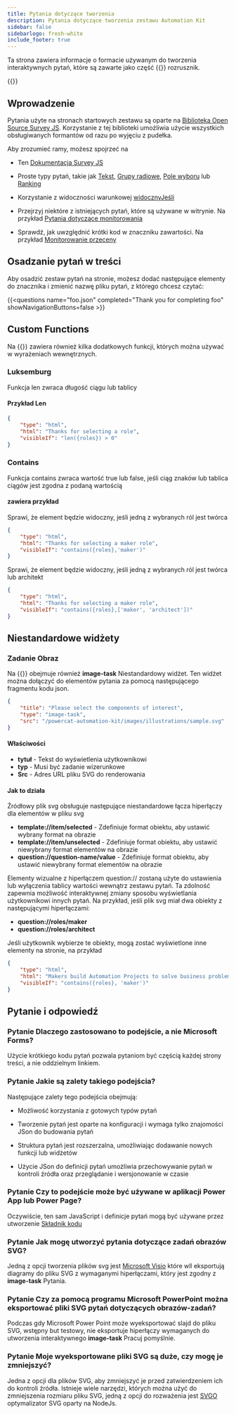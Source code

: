 ```yaml
---
title: Pytania dotyczące tworzenia
description: Pytania dotyczące tworzenia zestawu Automation Kit
sidebar: false
sidebarlogo: fresh-white
include_footer: true
---
```

Ta strona zawiera informacje o formacie używanym do tworzenia interaktywnych pytań, które są zawarte jako część {{<product-name>}} rozrusznik.

{{<toc>}}

## Wprowadzenie

Pytania użyte na stronach startowych zestawu są oparte na [Biblioteka Open Source Survey JS](https://github.com/surveyjs/survey-library). Korzystanie z tej biblioteki umożliwia użycie wszystkich obsługiwanych formantów od razu po wyjęciu z pudełka.

Aby zrozumieć ramy, możesz spojrzeć na

- Ten [Dokumentacja Survey JS](https://surveyjs.io/form-library/documentation/overview)

- Proste typy pytań, takie jak [Tekst](https://surveyjs.io/form-library/examples/questiontype-text/reactjs), [Grupy radiowe](https://surveyjs.io/form-library/examples/questiontype-radiogroup/reactjs), [Pole wyboru](https://surveyjs.io/form-library/examples/questiontype-checkbox/reactjs) lub [Ranking](https://surveyjs.io/form-library/examples/questiontype-ranking/reactjs)

- Korzystanie z widoczności warunkowej [widocznyJeśli](https://surveyjs.io/form-library/examples/condition-kids/reactjs)

- Przejrzyj niektóre z istniejących pytań, które są używane w witrynie. Na przykład [Pytania dotyczące monitorowania](https://github.com/microsoft/powercat-automation-kit/blob/gh-pages/site/content/monitoring.json)

- Sprawdź, jak uwzględnić krótki kod w znaczniku zawartości. Na przykład [Monitorowanie przeceny](https://raw.githubusercontent.com/microsoft/powercat-automation-kit/gh-pages/site/content/monitoring-compare.md)

## Osadzanie pytań w treści

Aby osadzić zestaw pytań na stronie, możesz dodać następujące elementy do znacznika i zmienić nazwę pliku pytań, z którego chcesz czytać:

{{\<questions name="foo.json" completed="Thank you for completing foo" showNavigationButtons=false \>}}

## Custom Functions

Na {{<product-name>}} zawiera również kilka dodatkowych funkcji, których można używać w wyrażeniach wewnętrznych.

### Luksemburg

Funkcja len zwraca długość ciągu lub tablicy

#### Przykład Len

```json
{
    "type": "html",
    "html": "Thanks for selecting a role",
    "visibleIf": "len({roles}) > 0"
}
```

### Contains

Funkcja contains zwraca wartość true lub false, jeśli ciąg znaków lub tablica ciągów jest zgodna z podaną wartością

#### zawiera przykład

Sprawi, że element będzie widoczny, jeśli jedną z wybranych ról jest twórca

```json
{
    "type": "html",
    "html": "Thanks for selecting a maker role",
    "visibleIf": "contains({roles},'maker')"
}
```

Sprawi, że element będzie widoczny, jeśli jedną z wybranych ról jest twórca lub architekt

```json
{
    "type": "html",
    "html": "Thanks for selecting a maker role",
    "visibleIf": "contains({roles},['maker', 'architect'])"
}
```

## Niestandardowe widżety

### Zadanie Obraz

Na {{<product-name>}} obejmuje również **image-task** Niestandardowy widżet. Ten widżet można dołączyć do elementów pytania za pomocą następującego fragmentu kodu json.

```json
{
    "title": "Please select the components of interest",
    "type": "image-task",
    "src": "/powercat-automation-kit/images/illustrations/sample.svg"
}
```

#### Właściwości

- **tytuł** - Tekst do wyświetlenia użytkownikowi
- **typ** - Musi być zadanie wizerunkowe
- **Src** - Adres URL pliku SVG do renderowania

#### Jak to działa

Źródłowy plik svg obsługuje następujące niestandardowe łącza hiperłączy dla elementów w pliku svg

- **template://item/selected** - Zdefiniuje format obiektu, aby ustawić wybrany format na obrazie
- **template://item/unselected** - Zdefiniuje format obiektu, aby ustawić niewybrany format elementów na obrazie
- **question://question-name/value** - Zdefiniuje format obiektu, aby ustawić niewybrany format elementów na obrazie

Elementy wizualne z hiperłączem question:// zostaną użyte do ustawienia lub wyłączenia tablicy wartości wewnątrz zestawu pytań. Ta zdolność zapewnia możliwość interaktywnej zmiany sposobu wyświetlania użytkownikowi innych pytań. Na przykład, jeśli plik svg miał dwa obiekty z następującymi hiperłączami:

- **question://roles/maker**
- **question://roles/architect**

Jeśli użytkownik wybierze te obiekty, mogą zostać wyświetlone inne elementy na stronie, na przykład

```json
{
    "type": "html",
    "html": "Makers build Automation Projects to solve business problems",
    "visibleIf": "contains({roles}, 'maker')"
}
```

## Pytanie i odpowiedź

### **Pytanie** Dlaczego zastosowano to podejście, a nie Microsoft Forms?

Użycie krótkiego kodu pytań pozwala pytaniom być częścią każdej strony treści, a nie oddzielnym linkiem.

### **Pytanie** Jakie są zalety takiego podejścia?

Następujące zalety tego podejścia obejmują:

- Możliwość korzystania z gotowych typów pytań

- Tworzenie pytań jest oparte na konfiguracji i wymaga tylko znajomości JSon do budowania pytań

- Struktura pytań jest rozszerzalna, umożliwiając dodawanie nowych funkcji lub widżetów

- Użycie JSon do definicji pytań umożliwia przechowywanie pytań w kontroli źródła oraz przeglądanie i wersjonowanie w czasie

### **Pytanie** Czy to podejście może być używane w aplikacji Power App lub Power Page?

Oczywiście, ten sam JavaScript i definicje pytań mogą być używane przez utworzenie [Składnik kodu](https://learn.microsoft.com/power-apps/developer/component-framework/custom-controls-overview)

### **Pytanie** Jak mogę utworzyć pytania dotyczące zadań obrazów SVG?

Jedną z opcji tworzenia plików svg jest [Microsoft Visio](https://www.microsoft.com/microsoft-365/visio/) które wll eksportują diagramy do pliku SVG z wymaganymi hiperłączami, który jest zgodny z **image-task** Pytania.

### **Pytanie** Czy za pomocą programu Microsoft PowerPoint można eksportować pliki SVG pytań dotyczących obrazów-zadań?

Podczas gdy Microsoft Power Point może wyeksportować slajd do pliku SVG, wstępny but testowy, nie eksportuje hiperłączy wymaganych do utworzenia interaktywnego **image-task** Pracuj pomyślnie.

### **Pytanie** Moje wyeksportowane pliki SVG są duże, czy mogę je zmniejszyć?

Jedna z opcji dla plików SVG, aby zmniejszyć je przed zatwierdzeniem ich do kontroli źródła. Istnieje wiele narzędzi, których można użyć do zmniejszenia rozmiaru pliku SVG, jedną z opcji do rozważenia jest [SVGO](https://github.com/svg/svgo) optymalizator SVG oparty na NodeJs.
